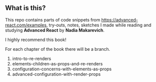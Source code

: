 ## What is this?

This repo contains parts of code snippets from https://advanced-react.com/examples, try-outs, notes, sketches I made while reading and studying **Advanced React** by **Nadia Makarevich**.

I highly recommend this book!

For each chapter of the book there will be a branch.

1. intro-to-re-renders
2. elements-children-as-props-and-re-renders
3. configuration-concerns-with-elements-as-props
4. advanced-configuration-with-render-props
